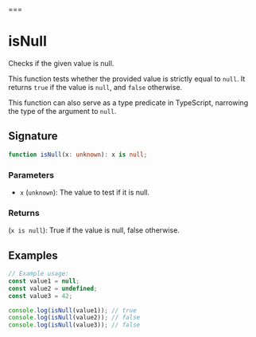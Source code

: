 ===
# isNull

Checks if the given value is null.

This function tests whether the provided value is strictly equal to `null`. 
It returns `true` if the value is `null`, and `false` otherwise.

This function can also serve as a type predicate in TypeScript, narrowing the type of the argument to `null`.

## Signature

```typescript
function isNull(x: unknown): x is null;
```

### Parameters 

- `x` (`unknown`): The value to test if it is null.

### Returns

(`x is null`): True if the value is null, false otherwise.

## Examples

```typescript
// Example usage:
const value1 = null;
const value2 = undefined;
const value3 = 42;

console.log(isNull(value1)); // true
console.log(isNull(value2)); // false
console.log(isNull(value3)); // false
```